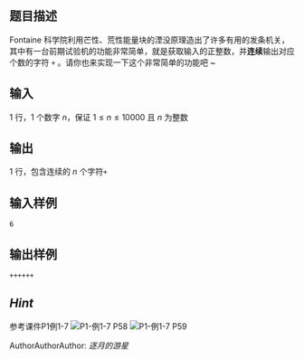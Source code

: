 ## 题目描述

Fontaine 科学院利用芒性、荒性能量块的湮没原理造出了许多有用的发条机关，其中有一台前期试验机的功能非常简单，就是获取输入的正整数，并**连续**输出对应个数的字符 `+` 。请你也来实现一下这个非常简单的功能吧 ~

## 输入

$1$ 行，$1$ 个数字 $n$，保证 $1≤n≤10000$ 且 $n$ 为整数

## 输出

$1$ 行，包含连续的 $n$ 个字符`+`

## 输入样例

```
6
```

## 输出样例

```
++++++
```

## _Hint_

参考课件P1例1-7 ![P1-例1-7 P58](https://img1.imgtp.com/2023/09/12/gQILJbXb.png) ![P1-例1-7 P59](https://img1.imgtp.com/2023/09/12/uE4S6CGI.png)

AuthorAuthorAuthor: _逐月的游星_